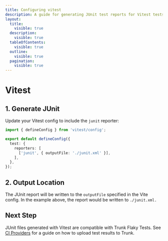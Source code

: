 ```yaml
---
title: Configuring vitest
description: A guide for generating JUnit test reports for Vitest tests
layout:
  title:
    visible: true
  description:
    visible: true
  tableOfContents:
    visible: true
  outline:
    visible: true
  pagination:
    visible: true
---
```


# Vitest

## 1. Generate JUnit

Update your Vitest config to include the `junit` reporter:

```typescript
import { defineConfig } from 'vitest/config';

export default defineConfig({
  test: {
    reporters: [
      ['junit', { outputFile: './junit.xml' }],
    ],
  },
});
```

## 2. Output Location

The JUnit report will be written to the `outputFile` specified in the Vite config. In the example above, the report would be written to `./junit.xml.`

## Next Step

JUnit files generated with Vitest are compatible with Trunk Flaky Tests. See [CI Providers](https://docs.trunk.io/flaky-tests/ci-providers) for a guide on how to upload test results to Trunk.
